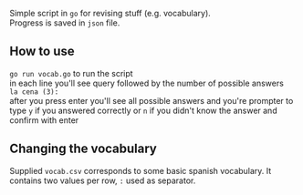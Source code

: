 Simple script in `go` for revising stuff (e.g. vocabulary).  
Progress is saved in `json` file.

## How to use
`go run vocab.go` to run the script  
in each line you'll see query followed by the number of possible answers  
`la cena (3):`  
after you press enter you'll see all possible answers and you're prompter to 
type `y` if you answered correctly or `n` if you didn't know the answer and 
confirm with enter

## Changing the vocabulary
Supplied `vocab.csv` corresponds to some basic spanish vocabulary. It contains 
two values per row, `:` used as separator. 
